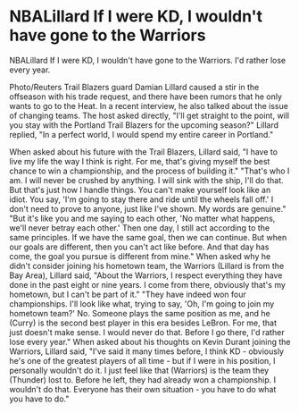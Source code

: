 # NBALillard If I were KD, I wouldn't have gone to the Warriors 
 NBALillard If I were KD, I wouldn't have gone to the Warriors. I'd rather lose every year.

Photo/Reuters Trail Blazers guard Damian Lillard caused a stir in the offseason with his trade request, and there have been rumors that he only wants to go to the Heat. In a recent interview, he also talked about the issue of changing teams. The host asked directly, "I'll get straight to the point, will you stay with the Portland Trail Blazers for the upcoming season?" Lillard replied, "In a perfect world, I would spend my entire career in Portland."

When asked about his future with the Trail Blazers, Lillard said, "I have to live my life the way I think is right. For me, that's giving myself the best chance to win a championship, and the process of building it." "That's who I am. I will never be crushed by anything. I will sink with the ship, I'll do that. But that's just how I handle things. You can't make yourself look like an idiot. You say, 'I'm going to stay there and ride until the wheels fall off.' I don't need to prove to anyone, just like I've shown. My words are genuine." "But it's like you and me saying to each other, 'No matter what happens, we'll never betray each other.' Then one day, I still act according to the same principles. If we have the same goal, then we can continue. But when our goals are different, then you can't act like before. And that day has come, the goal you pursue is different from mine." When asked why he didn't consider joining his hometown team, the Warriors (Lillard is from the Bay Area), Lillard said, "About the Warriors, I respect everything they have done in the past eight or nine years. I come from there, obviously that's my hometown, but I can't be part of it." "They have indeed won four championships. I'll look like what, trying to say, 'Oh, I'm going to join my hometown team?' No. Someone plays the same position as me, and he (Curry) is the second best player in this era besides LeBron. For me, that just doesn't make sense. I would never do that. Before I go there, I'd rather lose every year." When asked about his thoughts on Kevin Durant joining the Warriors, Lillard said, "I've said it many times before, I think KD - obviously he's one of the greatest players of all time - but if I were in his position, I personally wouldn't do it. I just feel like that (Warriors) is the team they (Thunder) lost to. Before he left, they had already won a championship. I wouldn't do that. Everyone has their own situation - you have to do what you have to do."